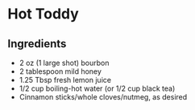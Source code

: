 # Hot Toddy

## Ingredients

- 2 oz (1 large shot) bourbon
- 2 tablespoon mild honey
- 1.25 Tbsp fresh lemon juice
- 1/2 cup boiling-hot water (or 1/2 cup black tea)
- Cinnamon sticks/whole cloves/nutmeg, as desired
